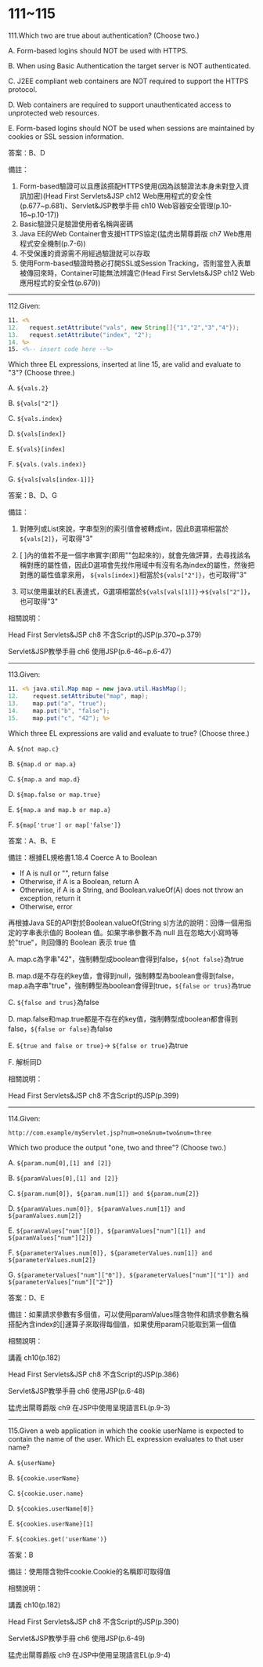 111~115
========================

111.Which two are true about authentication? (Choose two.)

A.   Form-based logins should NOT be used with HTTPS. 

B.   When using Basic Authentication the target server is NOT authenticated. 

C.   J2EE compliant web containers are NOT required to support the HTTPS protocol. 

D.   Web containers are required to support unauthenticated access to unprotected web resources. 

E.   Form-based logins should NOT be used when sessions are maintained by cookies or SSL session information.

答案：B、D

備註：

1. Form-based驗證可以且應該搭配HTTPS使用(因為該驗證法本身未對登入資訊加密)(Head First Servlets&JSP ch12 Web應用程式的安全性(p.677~p.681)、Servlet&JSP教學手冊 ch10 Web容器安全管理(p.10-16~p.10-17))
2. Basic驗證只是驗證使用者名稱與密碼
3. Java EE的Web Container會支援HTTPS協定(猛虎出閘尊爵版 ch7 Web應用程式安全機制(p.7-6))
4. 不受保護的資源需不用經過驗證就可以存取
5. 使用Form-based驗證時務必打開SSL或Session Tracking，否則當登入表單被傳回來時，Container可能無法辨識它(Head First Servlets&JSP ch12 Web應用程式的安全性(p.679))


---
112.Given: 

```jsp
11. <% 
12.   request.setAttribute("vals", new String[]{"1","2","3","4"});
13.   request.setAttribute("index", "2"); 
14. %> 
15. <%-- insert code here --%> 
```

Which three EL expressions, inserted at line 15, are valid and evaluate to "3"? (Choose three.)

A.   `${vals.2}` 

B.   `${vals["2"]}`

C.   `${vals.index}`

D.   `${vals[index]}`

E.   `${vals}[index]`

F.   `${vals.(vals.index)}`

G.   `${vals[vals[index-1]]}`

答案：B、D、G

備註：

1. 對陣列或List來說，字串型別的索引值會被轉成int，因此B選項相當於`${vals[2]}`，可取得"3"

2. [ ]內的值若不是一個字串實字(即用""包起來的)，就會先做評算，去尋找該名稱對應的屬性值，因此D選項會先找作用域中有沒有名為index的屬性，然後把對應的屬性值拿來用， `${vals[index]}`相當於`${vals["2"]}`，也可取得"3"

3. 可以使用巢狀的EL表達式，G選項相當於`${vals[vals[1]]}`→`${vals["2"]}`，也可取得"3"

相關說明：

Head First Servlets&JSP ch8 不含Script的JSP(p.370~p.379)

Servlet&JSP教學手冊 ch6 使用JSP(p.6-46~p.6-47)


---
113.Given: 

```jsp
11. <% java.util.Map map = new java.util.HashMap(); 
12.    request.setAttribute("map", map); 
13.    map.put("a", "true"); 
14.    map.put("b", "false"); 
15.    map.put("c", "42"); %> 
```

Which three EL expressions are valid and evaluate to true? (Choose three.)

A.   `${not map.c}` 

B.   `${map.d or map.a}` 

C.   `${map.a and map.d}` 

D.   `${map.false or map.true}` 

E.   `${map.a and map.b or map.a}` 

F.   `${map['true'] or map['false']}`


答案：A、B、E

備註：根據EL規格書1.18.4 Coerce A to Boolean

* If A is null or "", return false
* Otherwise, if A is a Boolean, return A
* Otherwise, if A is a String, and Boolean.valueOf(A) does not throw an
exception, return it
* Otherwise, error

再根據Java SE的API對於Boolean.valueOf(String s)方法的說明：回傳一個用指定的字串表示值的 Boolean 值。如果字串參數不為 null 且在忽略大小寫時等於"true"，則回傳的 Boolean 表示 true 值

A. map.c為字串"42"，強制轉型成boolean會得到false，`${not false}`為true

B. map.d是不存在的key值，會得到null，強制轉型為boolean會得到false，map.a為字串"true"，強制轉型為boolean會得到true，`${false or trus}`為true

C.  `${false and trus}`為false

D. map.false和map.true都是不存在的key值，強制轉型成boolean都會得到false，`${false or false}`為false

E.  `${true and false or true}`→ `${false or true}`為true

F. 解析同D

相關說明：

Head First Servlets&JSP ch8 不含Script的JSP(p.399)

---
114.Given: 

  ` http://com.example/myServlet.jsp?num=one&num=two&num=three `

Which two produce the output "one, two and three"? (Choose two.)

A.   `${param.num[0],[1] and [2]}`

B.   `${paramValues[0],[1] and [2]} `

C.   `${param.num[0]}, ${param.num[1]} and ${param.num[2]} `

D.   `${paramValues.num[0]}, ${paramValues.num[1]} and ${paramValues.num[2]}` 

E.   `${paramValues["num"][0]}, ${paramValues["num"][1]} and ${paramValues["num"][2]} `

F.   `${parameterValues.num[0]}, ${parameterValues.num[1]} and ${parameterValues.num[2]}` 

G.   `${parameterValues["num"]["0"]}, ${parameterValues["num"]["1"]} and ${parameterValues["num"]["2"]}`

答案：D、E

備註：如果請求參數有多個值，可以使用paramValues隱含物件和請求參數名稱搭配內含index的[]運算子來取得每個值，如果使用param只能取到第一個值

相關說明：

講義 ch10(p.182)

Head First Servlets&JSP ch8 不含Script的JSP(p.386)

Servlet&JSP教學手冊 ch6 使用JSP(p.6-48)

猛虎出閘尊爵版 ch9 在JSP中使用呈現語言EL(p.9-3)


---
115.Given a web application in which the cookie userName is expected to contain the name of the user. Which EL expression evaluates to that user name?

A.   `${userName}` 

B.   `${cookie.userName}` 

C.   `${cookie.user.name}` 

D.   `${cookies.userName[0]}` 

E.   `${cookies.userName}[1]` 

F.   `${cookies.get('userName')}`

答案：B

備註：使用隱含物件cookie.Cookie的名稱即可取得值

相關說明：

講義 ch10(p.182)

Head First Servlets&JSP ch8 不含Script的JSP(p.390)

Servlet&JSP教學手冊 ch6 使用JSP(p.6-49)

猛虎出閘尊爵版 ch9 在JSP中使用呈現語言EL(p.9-4)

